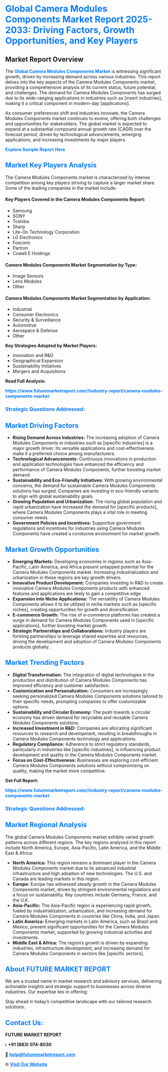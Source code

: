 <h1 style="color: #007BFF;">Global Camera Modules Components Market Report 2025-2033: Driving Factors, Growth Opportunities, and Key Players</h1>

<section id="overview">
<h2>Market Report Overview</h2>
<p>The <a href="https://www.futuremarketreport.com//industry-report/camera-modules-components-market" style="color: #007BFF; text-decoration: none;"><strong>Global Camera Modules Components Market</strong></a> is witnessing significant growth, driven by increasing demand across various industries. This report delves into the key aspects of the Camera Modules Components market, providing a comprehensive analysis of its current status, future potential, and challenges. The demand for Camera Modules Components has surged due to its wide-ranging applications in industries such as [insert industries], making it a critical component in modern-day [applications].</p>
<p>As consumer preferences shift and industries innovate, the Camera Modules Components market continues to evolve, offering both challenges and opportunities for stakeholders. The global market is expected to expand at a substantial compound annual growth rate (CAGR) over the forecast period, driven by technological advancements, emerging applications, and increasing investments by major players.</p>
</section>

<section id="overview">
<p><a href="https://www.futuremarketreport.com//request-sample/reportId=76841" style="color: #007BFF; text-decoration: none;"><strong>Explore Sample Report Here</strong></a></p>
</section>

<section id="key-players">
<h2 style="color: #007BFF;">Market Key Players Analysis</h2>
<p>The Camera Modules Components market is characterized by intense competition among key players striving to capture a larger market share. Some of the leading companies in the market include:</p>
<h4>Key Players Covered in the Camera Modules Components Report:</h4>
<ul><li>Samsung</li><li>SONY</li><li>Toshiba</li><li>Sharp</li><li>Lite-On Technology Corporation</li><li>LG Electronics</li><li>Foxconn</li><li>Partron</li><li>Cowell E Holdings</li></ul>
<h4>Camera Modules Components Market Segmentation by Type:</h4>
<ul><li>Image Sensors</li><li>Lens Modules</li><li>Other</li></ul>

<h4>Camera Modules Components Market Segmentation by Application:</h4>
<ul><li>Industrial</li><li>Consumer Electronics</li><li>Security &amp; Surveillance</li><li>Automotive</li><li>Aerospace &amp; Defense</li><li>Other</li></ul>
<p><strong>Key Strategies Adopted by Market Players:</strong></p>
<ul>
<li>Innovation and R&D</li>
<li>Geographical Expansion</li>
<li>Sustainability Initiatives</li>
<li>Mergers and Acquisitions</li>
</ul>
</section>

<section>
<p><strong>Read Full Analysis: </strong></p><a href="https://www.futuremarketreport.com//industry-report/camera-modules-components-market" style="color: #007BFF; text-decoration: none;"><strong>https://www.futuremarketreport.com//industry-report/camera-modules-components-market</strong></a>
<h3 style="color: #007BFF;">Strategic Questions Addressed:</h3>
</section>

<section id="driving-factors">
<h2 style="color: #007BFF;">Market Driving Factors</h2>
<ul>
<li><strong>Rising Demand Across Industries:</strong> The increasing adoption of Camera Modules Components in industries such as [specific industries] is a major growth driver. Its versatile applications and cost-effectiveness make it a preferred choice among manufacturers.</li>
<li><strong>Technological Advancements:</strong> Continuous innovations in production and application technologies have enhanced the efficiency and performance of Camera Modules Components, further boosting market demand.</li>
<li><strong>Sustainability and Eco-Friendly Initiatives:</strong> With growing environmental concerns, the demand for sustainable Camera Modules Components solutions has surged. Companies are investing in eco-friendly variants to align with global sustainability goals.</li>
<li><strong>Growing Population and Urbanization:</strong> The rising global population and rapid urbanization have increased the demand for [specific products], where Camera Modules Components plays a vital role in meeting consumer needs.</li>
<li><strong>Government Policies and Incentives:</strong> Supportive government regulations and incentives for industries using Camera Modules Components have created a conducive environment for market growth.</li>
</ul>
</section>

<section id="growth-opportunities">
<h2 style="color: #007BFF;">Market Growth Opportunities</h2>
<ul>
<li><strong>Emerging Markets:</strong> Developing economies in regions such as Asia-Pacific, Latin America, and Africa present untapped potential for the Camera Modules Components market. Increasing industrialization and urbanization in these regions are key growth drivers.</li>
<li><strong>Innovative Product Development:</strong> Companies investing in R&D to create innovative Camera Modules Components products with enhanced features and applications are likely to gain a competitive edge.</li>
<li><strong>Expansion into Niche Applications:</strong> The versatility of Camera Modules Components allows it to be utilized in niche markets such as [specific niches], creating opportunities for growth and diversification.</li>
<li><strong>E-commerce Growth:</strong> The rise of e-commerce platforms has created a surge in demand for Camera Modules Components used in [specific applications], further boosting market growth.</li>
<li><strong>Strategic Partnerships and Collaborations:</strong> Industry players are forming partnerships to leverage shared expertise and resources, driving the development and adoption of Camera Modules Components products globally.</li>
</ul>
</section>

<section id="trending-factors">
<h2 style="color: #007BFF;">Market Trending Factors</h2>
<ul>
<li><strong>Digital Transformation:</strong> The integration of digital technologies in the production and distribution of Camera Modules Components has improved efficiency and customer satisfaction.</li>
<li><strong>Customization and Personalization:</strong> Consumers are increasingly seeking personalized Camera Modules Components solutions tailored to their specific needs, prompting companies to offer customizable options.</li>
<li><strong>Sustainability and Circular Economy:</strong> The push towards a circular economy has driven demand for recyclable and reusable Camera Modules Components solutions.</li>
<li><strong>Increased Investment in R&D:</strong> Companies are allocating significant resources to research and development, resulting in breakthroughs in Camera Modules Components technology and applications.</li>
<li><strong>Regulatory Compliance:</strong> Adherence to strict regulatory standards, particularly in industries like [specific industries], is influencing product development and quality in the Camera Modules Components market.</li>
<li><strong>Focus on Cost-Effectiveness:</strong> Businesses are exploring cost-efficient Camera Modules Components solutions without compromising on quality, making the market more competitive.</li>
</ul>
</section>

<section>
<p><strong>Get Full Report: </strong></p><a href="https://www.futuremarketreport.com//industry-report/camera-modules-components-market" style="color: #007BFF; text-decoration: none;"><strong>https://www.futuremarketreport.com//industry-report/camera-modules-components-market</strong></a>
<h3 style="color: #007BFF;">Strategic Questions Addressed:</h3>
</section>


<section id="regional-analysis">
<h2 style="color: #007BFF;">Market Regional Analysis</h2>
<p>The global Camera Modules Components market exhibits varied growth patterns across different regions. The key regions analyzed in this report include North America, Europe, Asia-Pacific, Latin America, and the Middle East & Africa:</p>
<ul>
<li><strong>North America:</strong> This region remains a dominant player in the Camera Modules Components market due to its advanced industrial infrastructure and high adoption of new technologies. The U.S. and Canada are leading markets in this region.</li>
<li><strong>Europe:</strong> Europe has witnessed steady growth in the Camera Modules Components market, driven by stringent environmental regulations and a focus on sustainability. Key countries include Germany, France, and the U.K.</li>
<li><strong>Asia-Pacific:</strong> The Asia-Pacific region is experiencing rapid growth, fueled by industrialization, urbanization, and increasing demand for Camera Modules Components in countries like China, India, and Japan.</li>
<li><strong>Latin America:</strong> Emerging markets in Latin America, such as Brazil and Mexico, present significant opportunities for the Camera Modules Components market, supported by growing industrial activities and investments.</li>
<li><strong>Middle East & Africa:</strong> The region’s growth is driven by expanding industries, infrastructure development, and increasing demand for Camera Modules Components in sectors like [specific sectors].</li>
</ul>
</section>

<footer>
<h2 style="color: #007BFF;">About FUTURE MARKET REPORT</h2>
<p>We are a trusted name in market research and advisory services, delivering actionable insights and strategic support to businesses across diverse industries. Our expertise lies in offering:</p>

<p>Stay ahead in today’s competitive landscape with our tailored research solutions.</p>

<h2 style="color: #007BFF;">Contact Us:</h2>
<p><strong>FUTURE MARKET REPORT</strong></p>
<p>📞 <strong>+91 (883) 074-8030</strong></p>
<p>📧 <strong><a href="mailto:help@futuremarketreport.com" style="color: #007BFF;">help@futuremarketreport.com</a></strong></p>
<p>🌐 <strong><a href="https://www.futuremarketreport.com/" style="color: #007BFF;">Visit Our Website</a></strong></p>
</footer>